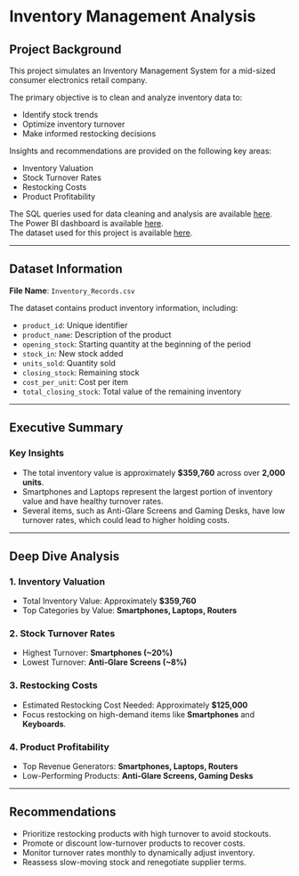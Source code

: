 # Inventory Management Analysis

## Project Background

This project simulates an Inventory Management System for a mid-sized consumer electronics retail company. 

The primary objective is to clean and analyze inventory data to:

- Identify stock trends
- Optimize inventory turnover
- Make informed restocking decisions

Insights and recommendations are provided on the following key areas:

- Inventory Valuation
- Stock Turnover Rates
- Restocking Costs
- Product Profitability

The SQL queries used for data cleaning and analysis are available [here](SQL).  
The Power BI dashboard is available [here](Dashboard.png).  
The dataset used for this project is available [here](Inventory_Records.xlsx).  

---

## Dataset Information

**File Name**: `Inventory_Records.csv`

The dataset contains product inventory information, including:

- `product_id`: Unique identifier
- `product_name`: Description of the product
- `opening_stock`: Starting quantity at the beginning of the period
- `stock_in`: New stock added
- `units_sold`: Quantity sold
- `closing_stock`: Remaining stock
- `cost_per_unit`: Cost per item
- `total_closing_stock`: Total value of the remaining inventory

---

## Executive Summary

### Key Insights

- The total inventory value is approximately **$359,760** across over **2,000 units**.
- Smartphones and Laptops represent the largest portion of inventory value and have healthy turnover rates.
- Several items, such as Anti-Glare Screens and Gaming Desks, have low turnover rates, which could lead to higher holding costs.

---

## Deep Dive Analysis

### 1. Inventory Valuation

- Total Inventory Value: Approximately **$359,760**
- Top Categories by Value: **Smartphones, Laptops, Routers**

### 2. Stock Turnover Rates

- Highest Turnover: **Smartphones (~20%)**
- Lowest Turnover: **Anti-Glare Screens (~8%)**

### 3. Restocking Costs

- Estimated Restocking Cost Needed: Approximately **$125,000**
- Focus restocking on high-demand items like **Smartphones** and **Keyboards**.

### 4. Product Profitability

- Top Revenue Generators: **Smartphones, Laptops, Routers**
- Low-Performing Products: **Anti-Glare Screens, Gaming Desks**

---

## Recommendations

- Prioritize restocking products with high turnover to avoid stockouts.
- Promote or discount low-turnover products to recover costs.
- Monitor turnover rates monthly to dynamically adjust inventory.
- Reassess slow-moving stock and renegotiate supplier terms.
